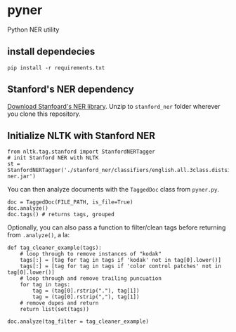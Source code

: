 # pyner
Python NER utility


## install dependecies
    pip install -r requirements.txt

## Stanford's NER dependency

[Download Stanfoard's NER library](https://nlp.stanford.edu/software/CRF-NER.shtml#Download).  Unzip to `stanford_ner` folder wherever you clone this repository.

## Initialize NLTK with Stanford NER

    from nltk.tag.stanford import StanfordNERTagger
    # init Stanford NER with NLTK 
    st = StanfordNERTagger('./stanford_ner/classifiers/english.all.3class.distsim.crf.ser.gz','./stanford_ner/stanford-ner.jar')

You can then analyze documents with the `TaggedDoc` class from `pyner.py`.

    doc = TaggedDoc(FILE_PATH, is_file=True)
    doc.analyze()
    doc.tags() # returns tags, grouped

Optionally, you can also pass a function to filter/clean tags before returning from `.analyze()`, a la:

    def tag_cleaner_example(tags):
        # loop through to remove instances of "kodak"
        tags[:] = [tag for tag in tags if 'kodak' not in tag[0].lower()]
        tags[:] = [tag for tag in tags if 'color control patches' not in tag[0].lower()]
        # loop through and remove trailing puncuation
        for tag in tags:
            tag = (tag[0].rstrip("."), tag[1])
            tag = (tag[0].rstrip(","), tag[1])
        # remove dupes and return
        return list(set(tags))

    doc.analyze(tag_filter = tag_cleaner_example)


